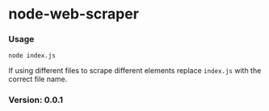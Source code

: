 
# node-web-scraper

### Usage
    node index.js

If using different files to scrape different elements replace `index.js` with the correct file name.


### Version: 0.0.1
